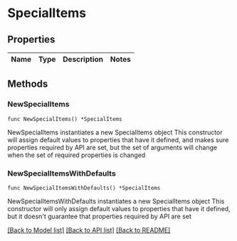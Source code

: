 # SpecialItems

## Properties

Name | Type | Description | Notes
------------ | ------------- | ------------- | -------------

## Methods

### NewSpecialItems

`func NewSpecialItems() *SpecialItems`

NewSpecialItems instantiates a new SpecialItems object
This constructor will assign default values to properties that have it defined,
and makes sure properties required by API are set, but the set of arguments
will change when the set of required properties is changed

### NewSpecialItemsWithDefaults

`func NewSpecialItemsWithDefaults() *SpecialItems`

NewSpecialItemsWithDefaults instantiates a new SpecialItems object
This constructor will only assign default values to properties that have it defined,
but it doesn't guarantee that properties required by API are set


[[Back to Model list]](../README.md#documentation-for-models) [[Back to API list]](../README.md#documentation-for-api-endpoints) [[Back to README]](../README.md)


